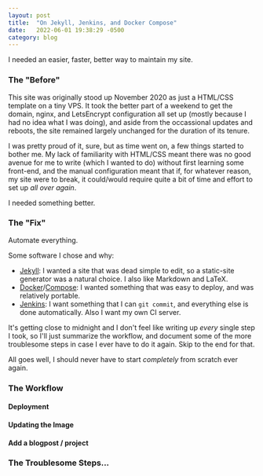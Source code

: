 ```yaml
---
layout: post
title:  "On Jekyll, Jenkins, and Docker Compose"
date:   2022-06-01 19:38:29 -0500
category: blog
---
```


I needed an easier, faster, better way to maintain my site.

### The "Before"

This site was originally stood up November 2020 as just a HTML/CSS template on
a tiny VPS. It took the better part of a weekend to get the domain, nginx, and
LetsEncrypt configuration all set up (mostly because I had no idea what I was
doing), and aside from the occassional updates and reboots, the site remained
largely unchanged for the duration of its tenure.

I was pretty proud of it, sure, but as time went on, a few things started to
bother me. My lack of familiarity with HTML/CSS meant there was no good avenue
for me to write (which I wanted to do) without first learning some front-end,
and the manual configuration meant that if, for whatever reason, my site were
to break, it could/would require quite a bit of time and effort to set up
*all over again*.

I needed something better.

### The "Fix"

Automate everything.

Some software I chose and why:
- [Jekyll][jekyll]: I wanted a site that was dead simple to edit, so a
  static-site generator was a natural choice. I also like Markdown and LaTeX.
- [Docker][docker]/[Compose][compose]: I wanted something that was easy to
  deploy, and was relatively portable.
- [Jenkins][jenkins]: I want something that I can `git commit`, and everything
  else is done automatically. Also I want my own CI server.

It's getting close to midnight and I don't feel like writing up *every* single
step I took, so I'll just summarize the workflow, and document some of the more
troublesome steps in case I ever have to do it again. Skip to the end for that.

All goes well, I should never have to start *completely* from scratch ever
again.

### The Workflow
#### Deployment

#### Updating the Image

#### Add a blogpost / project

### The Troublesome Steps...

<!-- {% highlight python%} -->
<!-- def hello_world(int input): -->
<!--   left = "right" -->
<!--   input = len(left) + input -->
<!--   return input -->
<!-- {% endhighlight %} -->

[jekyll]: https://jekyllrb.com/docs/home
[docker]: https://docs.docker.com/
[compose]: https://docs.docker.com/compose/
[jenkins]: https://www.jenkins.io/doc/
